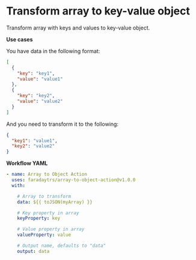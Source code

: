 # Transform array to key-value object

Transform array with keys and values to key-value object.

**Use cases**

You have data in the following format:

```json
[
  {
    "key": "key1",
    "value": "value1"
  },
  {
    "key": "key2",
    "value": "value2"
  }
]
```

And you need to transform it to the following:

```json
{
  "key1": "value1",
  "key2": "value2"
}
```

**Workflow YAML**

```yaml
- name: Array to Object Action
  uses: faradaytrs/array-to-object-action@v1.0.0
  with:

    # Array to transform
    data: ${{ toJSON(myArray) }}

    # Key property in array
    keyProperty: key

    # Value property in array
    valueProperty: value

    # Output name, defaults to "data"
    output: data
````